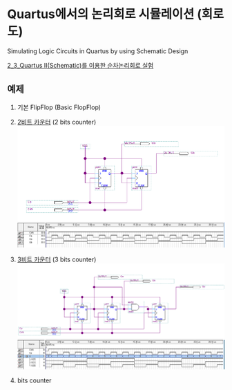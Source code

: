 # Quartus에서의 논리회로 시뮬레이션 (회로도)
Simulating Logic Circuits in Quartus by using Schematic Design

[2_3_Quartus II(Schematic)를 이용한 순차논리회로 실험](https://docs.google.com/document/d/18B2oY9i0UkC5DJaRiA0vmYNfsSaPw23wI-6OQMqPB7Y/edit#heading=h.754qeavoagw5)

## 예제
1. 기본 FlipFlop (Basic FlopFlop)

2.  [2비트 카운터](2bits_Counter/2bits_counter.zip) (2 bits counter)
![2bits_counter](2bits_Counter/2bits_counter.png)
![2bits_counter_SimulationCaptured](2bits_Counter/2bits_counter_SimulationCaptured.JPG)

3.  [3비트 카운터](3bits_Counter\3bits_counter.zip) (3 bits counter)
![3bits_counter](3bits_Counter\3bits_counter.png)
![3bits_counter_SimulationCaptured](3bits_Counter\3bits_counter_SimulationCaptured.JPG)


4. bits counter